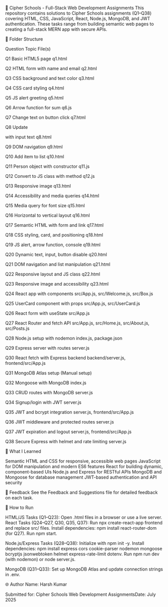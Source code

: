 🚀 Cipher Schools - Full-Stack Web Development Assignments
This repository contains solutions to Cipher Schools assignments (Q1–Q38) covering HTML, CSS, JavaScript, React, Node.js, MongoDB, and JWT authentication. These tasks range from building semantic web pages to creating a full-stack MERN app with secure APIs.

📁 Folder Structure



Question
Topic
File(s)



Q1
Basic HTML5 page
q1.html


Q2
HTML form with name and email
q2.html


Q3
CSS background and text color
q3.html


Q4
CSS card styling
q4.html


Q5
JS alert greeting
q5.html


Q6
Arrow function for sum
q6.js


Q7
Change text on button click
q7.html


Q8
Update <p> with input text
q8.html


Q9
DOM navigation
q9.html


Q10
Add item to list
q10.html


Q11
Person object with constructor
q11.js


Q12
Convert to JS class with method
q12.js


Q13
Responsive image
q13.html


Q14
Accessibility and media queries
q14.html


Q15
Media query for font size
q15.html


Q16
Horizontal to vertical layout
q16.html


Q17
Semantic HTML with form and link
q17.html


Q18
CSS styling, card, and positioning
q18.html


Q19
JS alert, arrow function, console
q19.html


Q20
Dynamic text, input, button disable
q20.html


Q21
DOM navigation and list manipulation
q21.html


Q22
Responsive layout and JS class
q22.html


Q23
Responsive image and accessibility
q23.html


Q24
React app with components
src/App.js, src/Welcome.js, src/Box.js


Q25
UserCard component with props
src/App.js, src/UserCard.js


Q26
React form with useState
src/App.js


Q27
React Router and fetch API
src/App.js, src/Home.js, src/About.js, src/Posts.js


Q28
Node.js setup with nodemon
index.js, package.json


Q29
Express server with routes
server.js


Q30
React fetch with Express backend
backend/server.js, frontend/src/App.js


Q31
MongoDB Atlas setup
(Manual setup)


Q32
Mongoose with MongoDB
index.js


Q33
CRUD routes with MongoDB
server.js


Q34
Signup/login with JWT
server.js


Q35
JWT and bcrypt integration
server.js, frontend/src/App.js


Q36
JWT middleware and protected routes
server.js


Q37
JWT expiration and logout
server.js, frontend/src/App.js


Q38
Secure Express with helmet and rate limiting
server.js



🧠 What I Learned

Semantic HTML and CSS for responsive, accessible web pages
JavaScript for DOM manipulation and modern ES6 features
React for building dynamic, component-based UIs
Node.js and Express for RESTful APIs
MongoDB and Mongoose for database management
JWT-based authentication and API security


💬 Feedback
See the Feedback and Suggestions file for detailed feedback on each task.

📌 How to Run

HTML/JS Tasks (Q1–Q23): Open .html files in a browser or use a live server.
React Tasks (Q24–Q27, Q30, Q35, Q37):
Run npx create-react-app frontend and replace src/ files.
Install dependencies: npm install react-router-dom (for Q27).
Run npm start.


Node.js/Express Tasks (Q28–Q38):
Initialize with npm init -y.
Install dependencies: npm install express cors cookie-parser nodemon mongoose bcryptjs jsonwebtoken helmet express-rate-limit dotenv.
Run npm run dev (with nodemon) or node server.js.


MongoDB (Q31–Q33): Set up MongoDB Atlas and update connection strings in .env.


🌐 Author
Name: Harsh Kumar

Submitted for: Cipher Schools Web Development AssignmentsDate: July 2025
